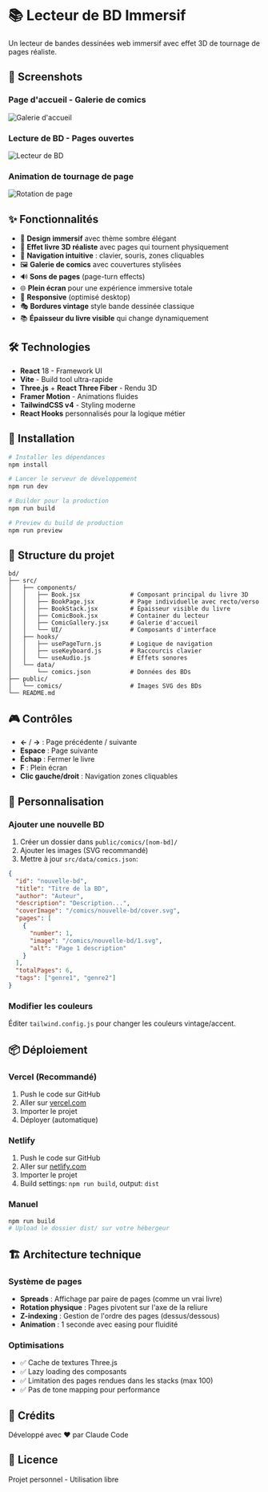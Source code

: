 # 📚 Lecteur de BD Immersif

Un lecteur de bandes dessinées web immersif avec effet 3D de tournage de pages réaliste.

## 📸 Screenshots

### Page d'accueil - Galerie de comics
![Galerie d'accueil](./screenshots/gallery.png)

### Lecture de BD - Pages ouvertes
![Lecteur de BD](./screenshots/book-open.png)

### Animation de tournage de page
![Rotation de page](./screenshots/page-turn.png)

## ✨ Fonctionnalités

- 🎨 **Design immersif** avec thème sombre élégant
- 📖 **Effet livre 3D réaliste** avec pages qui tournent physiquement
- 🎯 **Navigation intuitive** : clavier, souris, zones cliquables
- 🖼️ **Galerie de comics** avec couvertures stylisées
- 🔊 **Sons de pages** (page-turn effects)
- 🌐 **Plein écran** pour une expérience immersive totale
- 📱 **Responsive** (optimisé desktop)
- 🎭 **Bordures vintage** style bande dessinée classique
- 📚 **Épaisseur du livre visible** qui change dynamiquement

## 🛠️ Technologies

- **React** 18 - Framework UI
- **Vite** - Build tool ultra-rapide
- **Three.js** + **React Three Fiber** - Rendu 3D
- **Framer Motion** - Animations fluides
- **TailwindCSS v4** - Styling moderne
- **React Hooks** personnalisés pour la logique métier

## 🚀 Installation

```bash
# Installer les dépendances
npm install

# Lancer le serveur de développement
npm run dev

# Builder pour la production
npm run build

# Preview du build de production
npm run preview
```

## 📂 Structure du projet

```
bd/
├── src/
│   ├── components/
│   │   ├── Book.jsx              # Composant principal du livre 3D
│   │   ├── BookPage.jsx          # Page individuelle avec recto/verso
│   │   ├── BookStack.jsx         # Épaisseur visible du livre
│   │   ├── ComicBook.jsx         # Container du lecteur
│   │   ├── ComicGallery.jsx      # Galerie d'accueil
│   │   └── UI/                   # Composants d'interface
│   ├── hooks/
│   │   ├── usePageTurn.js        # Logique de navigation
│   │   ├── useKeyboard.js        # Raccourcis clavier
│   │   └── useAudio.js           # Effets sonores
│   └── data/
│       └── comics.json           # Données des BDs
├── public/
│   └── comics/                   # Images SVG des BDs
└── README.md
```

## 🎮 Contrôles

- **←** / **→** : Page précédente / suivante
- **Espace** : Page suivante
- **Échap** : Fermer le livre
- **F** : Plein écran
- **Clic gauche/droit** : Navigation zones cliquables

## 🎨 Personnalisation

### Ajouter une nouvelle BD

1. Créer un dossier dans `public/comics/[nom-bd]/`
2. Ajouter les images (SVG recommandé)
3. Mettre à jour `src/data/comics.json`:

```json
{
  "id": "nouvelle-bd",
  "title": "Titre de la BD",
  "author": "Auteur",
  "description": "Description...",
  "coverImage": "/comics/nouvelle-bd/cover.svg",
  "pages": [
    {
      "number": 1,
      "image": "/comics/nouvelle-bd/1.svg",
      "alt": "Page 1 description"
    }
  ],
  "totalPages": 6,
  "tags": ["genre1", "genre2"]
}
```

### Modifier les couleurs

Éditer `tailwind.config.js` pour changer les couleurs vintage/accent.

## 📦 Déploiement

### Vercel (Recommandé)

1. Push le code sur GitHub
2. Aller sur [vercel.com](https://vercel.com)
3. Importer le projet
4. Déployer (automatique)

### Netlify

1. Push le code sur GitHub
2. Aller sur [netlify.com](https://netlify.com)
3. Importer le projet
4. Build settings: `npm run build`, output: `dist`

### Manuel

```bash
npm run build
# Upload le dossier dist/ sur votre hébergeur
```

## 🏗️ Architecture technique

### Système de pages

- **Spreads** : Affichage par paire de pages (comme un vrai livre)
- **Rotation physique** : Pages pivotent sur l'axe de la reliure
- **Z-indexing** : Gestion de l'ordre des pages (dessus/dessous)
- **Animation** : 1 seconde avec easing pour fluidité

### Optimisations

- ✅ Cache de textures Three.js
- ✅ Lazy loading des composants
- ✅ Limitation des pages rendues dans les stacks (max 100)
- ✅ Pas de tone mapping pour performance

## 📝 Crédits

Développé avec ❤️ par Claude Code

## 📄 Licence

Projet personnel - Utilisation libre
